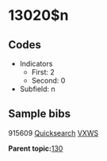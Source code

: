# 13020$n

## Codes

-   Indicators
    -   First: 2
    -   Second: 0
-   Subfield: n

## Sample bibs

915609 [Quicksearch](https://search.library.yale.edu/catalog/915609) [VXWS](http://prodorbis.library.yale.edu:7014/vxws/GetHoldingsService?bibId=915609)

**Parent topic:**[130](../../tags/130/130.md)

